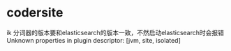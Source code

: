 # codersite
ik 分词器的版本要和elasticsearch的版本一致，不然启动elasticsearch时会报错　　Unknown properties in plugin descriptor: [jvm, site, isolated]
